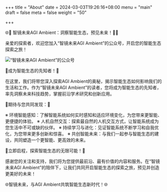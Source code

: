 +++
title = "About"
date = 2024-03-03T19:26:16+08:00
menu = "main"
draft = false
meta = false
weight = "50"

+++

🌐🤖 智镜未来AGI Ambient：洞察智能生态，预见未来！🤖🌐

亲爱的探索者，欢迎您加入“智镜未来AGI Ambient”的公众号，开启您的智能生态探索之旅！

![“智镜未来AGI Ambient”的公众号](/images/qrcode.jpg)

🔮成为智能生态的先知者！🔮

在这里，我们将带您深入探索AGI Ambient的奥秘，揭示智能生态如何影响我们的生活和工作。作为“智镜未来AGI Ambient”的读者，您将成为智能生态的先知者，率先洞察未来科技趋势，掌握前沿学术研究和创新应用。

🌟期待与您共同发现：🌟

※ 环境智能感知：了解智能系统如何实时感知和适应环境变化，为您带来更智能、更便捷的体验。
※ 人机自然交互：探索最自然的人机交互方式，让智能系统成为您生活中不可或缺的伙伴。
※ 持续学习与进化：见证智能系统不断学习和自我优化，为您带来更多创新和惊喜。
※ 共创智能未来：与我们一起参与智能生态的建设，共同塑造一个更智能、更高效的未来。

🚀立即启程，探索智能生态的无限可能！🚀

感谢您的关注和支持，我们将为您提供最前沿、最有价值的内容和服务。在“智镜未来AGI Ambient”的陪伴下，让我们共同开启智能生态的探索之旅，预见并创造更美好的未来！

🌐智镜未来，与AGI Ambient共筑智能生态新时代！🌐
